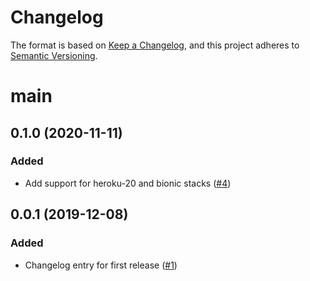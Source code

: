 # Changelog
The format is based on [Keep a Changelog](https://keepachangelog.com/en/1.0.0/),
and this project adheres to [Semantic Versioning](https://semver.org/spec/v2.0.0.html).

# main

## 0.1.0 (2020-11-11)
### Added
- Add support for heroku-20 and bionic stacks ([#4](https://github.com/heroku/nodejs-yarn-buildpack/pull/4))

## 0.0.1 (2019-12-08)
### Added
- Changelog entry for first release ([#1](https://github.com/heroku/nodejs-yarn-buildpack/pull/1))
